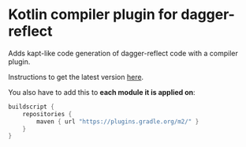 # Kotlin compiler plugin for dagger-reflect

Adds kapt-like code generation of dagger-reflect code with a compiler plugin.

Instructions to get the latest version [here](https://plugins.gradle.org/plugin/me.shika.dagger-reflect-compiler-plugin).

You also have to add this to **each module it is applied on**:
```groovy
buildscript {
    repositories {
        maven { url "https://plugins.gradle.org/m2/" }
    }
}
```



